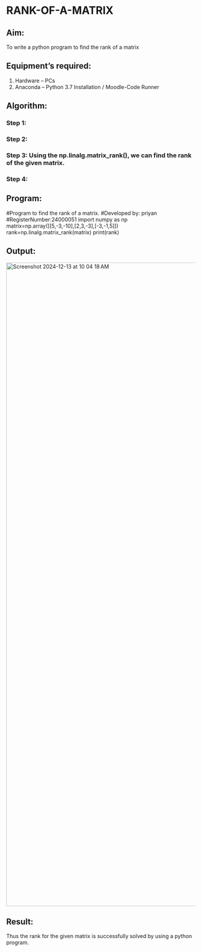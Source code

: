 # RANK-OF-A-MATRIX
## Aim:
To write a python program to find the rank of a matrix
## Equipment’s required:
1. 	Hardware – PCs
2. 	Anaconda – Python 3.7 Installation / Moodle-Code Runner
## Algorithm:
### Step 1: 
### Step 2: 
### Step 3: Using the np.linalg.matrix_rank(), we can find the rank of the given matrix.
### Step 4: 
## Program:
#Program to find the rank of a matrix.
#Developed by: priyan
#RegisterNumber:24000051
import numpy as np
matrix=np.array([[5,-3,-10],[2,3,-3],[-3,-1,5]])
rank=np.linalg.matrix_rank(matrix)
print(rank)
## Output:
<img width="1710" alt="Screenshot 2024-12-13 at 10 04 18 AM" src="https://github.com/user-attachments/assets/b90717b8-a1b7-48d0-8885-d2dd3269e894" />

## Result:
Thus the rank for the given matrix is successfully solved by  using a python program.

